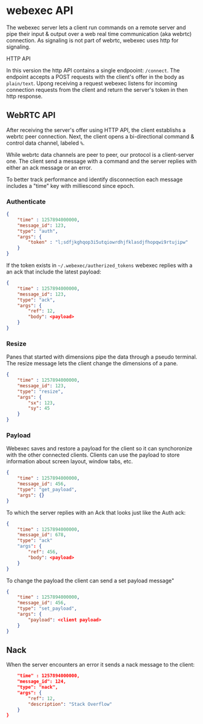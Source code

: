 # webexec API


The webexec server lets a client run commands on a remote server and pipe their
input & output over a web real time communication (aka webrtc) connection. 
As signaling is not part of webrtc, webexec uses http for signaling.

	
 HTTP API

In this version the http API contains a single endpooint: `/connect`.
The endpoint accepts a POST requests with the client's offer in the body as 
`plain/text`.
Upong receiving a request webexec listens for incoming 
connection requests from the client and return the server's token in
then http response.

## WebRTC API

After receiving the server's offer using HTTP API, the client establishs
a webrtc peer connection.
Next, the client opens a bi-directional
command & control data channel, labeled `%`.

While webrtc data channels are peer to peer, our protocol is a client-server
one. The client send a message with a command and the server replies 
with either an ack message or an error.

To better track performance and identify disconnection each message includes a
"time" key with milliescond since epoch.

### Authenticate

```json
{
    "time" : 1257894000000, 
    "message_id": 123,
    "type": "auth",
    "args": {
        "token" : "l;sdfjkghqop3i5utqiowrdhjfklasdjfhopqwi9rtujipw"
    }
}
```

If the token exists in `~/.webexec/autherized_tokens` webexec replies with 
a an ack that include the latest payload:

```json
{
    "time" : 1257894000000, 
    "message_id": 123,
    "type": "ack",
    "args": {
        "ref": 12,
        "body": <payload>
    }
}
```

### Resize

Panes that started with dimensions pipe the data through a pseudo terminal.
The resize message lets the client change the dimensions of a pane.

```json
{
    "time" : 1257894000000, 
    "message_id": 123,
    "type": "resize",
    "args": {
        "sx": 123,
        "sy": 45
    }
}
```

### Payload

Webexec saves and restore a payload for the client so it can synchoronize with
the other connected clients. Clients can use the payload to store information
about screen layout, window tabs, etc. 

```json
{
    "time" : 1257894000000, 
    "message_id": 456,
    "type": "get_payload",
    "args": {}
}
```

To which the server replies with an Ack that looks just like the Auth ack:

```json
{
    "time" : 1257894000000, 
    "message_id": 678,
    "type": "ack"
    "args": {
        "ref": 456,
        "body": <payload>
    }
}
```

To change the payload the client can send a set payload message"

```json
{
    "time" : 1257894000000, 
    "message_id": 456,
    "type": "set_payload",
    "args": {
        "payload": <client payload>
    }
}
```

## Nack

When the server encounters an error it sends a nack message to the client:

```json
    "time" : 1257894000000,
    "message_id": 124,
    "type": "nack",
    "args": {
        "ref": 12,
        "description": "Stack Overflow"
    }
}
```
